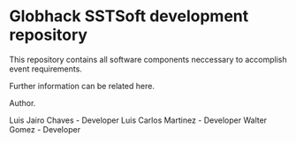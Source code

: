 # Globhack SSTSoft development repository

This repository contains all software components neccessary to accomplish event requirements.

Further information can be related here.

Author.

Luis Jairo Chaves - Developer
Luis Carlos Martinez - Developer
Walter Gomez - Developer
